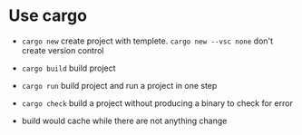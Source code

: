 # Use cargo

- `cargo new` create project with templete. `cargo new --vsc none` don't create version control

- `cargo build` build project

- `cargo run` build project and run a project in one step

- `cargo check` build a project without producing a binary to check for error

- build would cache while there are not anything change
